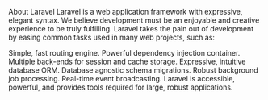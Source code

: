 About Laravel
Laravel is a web application framework with expressive, elegant syntax. We believe development must be an enjoyable and creative experience to be truly fulfilling. Laravel takes the pain out of development by easing common tasks used in many web projects, such as:

Simple, fast routing engine.
Powerful dependency injection container.
Multiple back-ends for session and cache storage.
Expressive, intuitive database ORM.
Database agnostic schema migrations.
Robust background job processing.
Real-time event broadcasting.
Laravel is accessible, powerful, and provides tools required for large, robust applications.

<!---
0x8c26ff362fdc1e1bbec40e9909730140c0f6faef

0x9c5cEA29c4e91189E6f6550fE0e0A77363f452A0
-->
